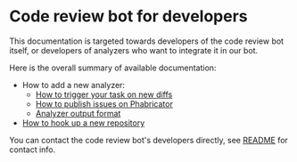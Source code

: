# Code review bot for developers

This documentation is targeted towards developers of the code review bot itself, or developers of analyzers who want to integrate it in our bot.

Here is the overall summary of available documentation:

* How to add a new analyzer:
    - [How to trigger your task on new diffs](trigger.md)
    - [How to publish issues on Phabricator](publication.md)
    - [Analyzer output format](analysis_format.md)
* [How to hook up a new repository](new_repository.md)

You can contact the code review bot's developers directly, see [README](../README.md) for contact info.

